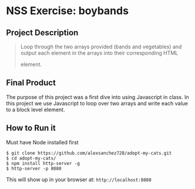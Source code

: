 # NSS Exercise: boybands

## Project Description
> Loop through the two arrays provided (bands and vegetables) and output each element in the arrays into their corresponding HTML <div> element.

## Final Product
The purpose of this project was a first dive into using Javascript in class.
In this project we use Javascript to loop over two arrays and write each value to a block level element.

## How to Run it
Must have Node installed first
```
$ git clone https://github.com/alexsanchez728/adopt-my-cats.git
$ cd adopt-my-cats/
$ npm install http-server -g
$ http-server -p 8080
```

This will show up in your browser at:
`http://localhost:8080`
